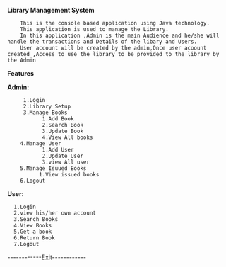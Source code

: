 **Library Management System**

        This is the console based application using Java technology.
        This application is used to manage the Library.
        In this application ,Admin is the main Audience and he/she will handle the transactions and Details of the libary and Users.
        User account will be created by the admin,Once user acoount created ,Access to use the library to be provided to the library by the Admin

**Features**

   **Admin:**
   
         1.Login
         2.Library Setup
         3.Manage Books
               1.Add Book
               2.Search Book
               3.Update Book
               4.View All books
        4.Manage User
               1.Add User
               2.Update User
               3.view All user
        5.Manage Isuued Books
              1.View issued books
        6.Logout
        
  **User:**
  
      1.Login
      2.view his/her own account
      3.Search Books
      4.View Books
      5.Get a book
      6.Return Book
      7.Logout
  ------------Exit------------
    
